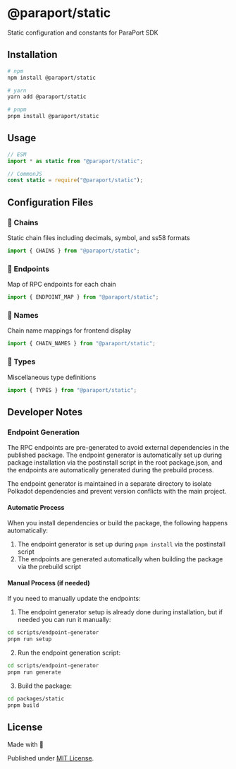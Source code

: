 # @paraport/static

Static configuration and constants for ParaPort SDK

## Installation

```bash
# npm
npm install @paraport/static

# yarn
yarn add @paraport/static

# pnpm
pnpm install @paraport/static
```

## Usage

```js
// ESM
import * as static from "@paraport/static";

// CommonJS
const static = require("@paraport/static");
```

## Configuration Files

### 🔧 Chains
Static chain files including decimals, symbol, and ss58 formats
```js
import { CHAINS } from "@paraport/static";
```

### 🔧 Endpoints
Map of RPC endpoints for each chain
```js
import { ENDPOINT_MAP } from "@paraport/static";
```

### 🔧 Names
Chain name mappings for frontend display
```js
import { CHAIN_NAMES } from "@paraport/static";
```

### 🔧 Types
Miscellaneous type definitions
```js
import { TYPES } from "@paraport/static";
```

## Developer Notes

### Endpoint Generation

The RPC endpoints are pre-generated to avoid external dependencies in the published package. The endpoint generator is automatically set up during package installation via the postinstall script in the root package.json, and the endpoints are automatically generated during the prebuild process.

The endpoint generator is maintained in a separate directory to isolate Polkadot dependencies and prevent version conflicts with the main project.

#### Automatic Process

When you install dependencies or build the package, the following happens automatically:

1. The endpoint generator is set up during `pnpm install` via the postinstall script
2. The endpoints are generated automatically when building the package via the prebuild script

#### Manual Process (if needed)

If you need to manually update the endpoints:

1. The endpoint generator setup is already done during installation, but if needed you can run it manually:
```bash
cd scripts/endpoint-generator
pnpm run setup
```

2. Run the endpoint generation script:
```bash
cd scripts/endpoint-generator
pnpm run generate
```

3. Build the package:
```bash
cd packages/static
pnpm build
```

## License

Made with 💛

Published under [MIT License](LICENSE).